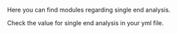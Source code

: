 Here you can find modules regarding single end analysis.

Check the value for single end analysis in your yml file.
